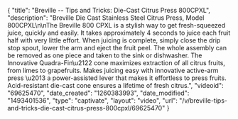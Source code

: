 {
    "title": "Breville -- Tips and Tricks: Die-Cast Citrus Press 800CPXL",
    "description": "Breville Die Cast Stainless Steel Citrus Press, Model 800CPXL\n\nThe Breville 800 CPXL is a stylish way to get fresh-squeezed juice, quickly and easily. It takes approximately 4 seconds to juice each fruit half with very little effort. When juicing is complete, simply close the drip stop spout, lower the arm and eject the fruit peel. The whole assembly can be removed as one piece and taken to the sink or dishwasher. The Innovative Quadra-Fin\u2122 cone maximizes extraction of all citrus fruits, from limes to grapefruits. Makes juicing easy with innovative active-arm press \u2013 a power-assisted lever that makes it effortless to press fruits. Acid-resistant die-cast cone ensures a lifetime of fresh citrus.",
    "videoid": "69625470",
    "date_created": "1260383993",
    "date_modified": "1493401536",
    "type": "captivate",
    "layout": "video",
    "url": "\/v\/breville-tips-and-tricks-die-cast-citrus-press-800cpxl\/69625470"
}